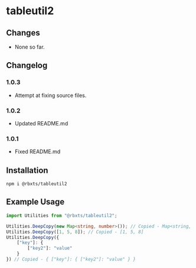 # tableutil2

## Changes

- None so far.

## Changelog

### 1.0.3

- Attempt at fixing source files.

### 1.0.2

- Updated README.md

### 1.0.1

- Fixed README.md

## Installation

`npm i @rbxts/tableutil2`

## Example Usage

```ts
import Utilities from "@rbxts/tableutil2";

Utilities.DeepCopy(new Map<string, number>()); // Copied - Map<string, number>
Utilities.DeepCopy([1, 5, 8]); // Copied - [1, 5, 8]
Utilities.DeepCopy({ 
    ["key"]: { 
        ["key2"]: "value"
    } 
}) // Copied - { ["key"]: { ["key2"]: "value" } }
```